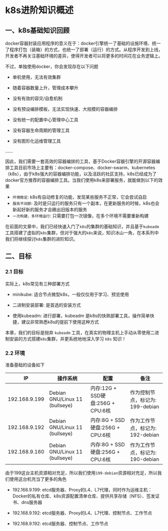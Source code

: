 # k8s进阶知识概述

## 一、k8s基础知识回顾

docker容器封装应用程序的意义在于：docker引擎统一了基础的设施环境、统一了程序打包（装箱）的方式，也统一了部署（运行）的方式。从程序开发到上线，开发者不再关注基础环境的差异，使得开发者可以将更多的时间花在业务逻辑上。

不过，单独使用docker，你会发现存在以下问题

- 单机使用，无法有效集群

- 随着容器数量上升，管理成本攀升

- 没有有效的容灾/自愈机制

- 没有预设编排模板，无法实现快速、大规模的容器编排

- 没有统一的配置中心管理中心工具

- 没有容器生命周期的管理工具

- 没有图形化运维管理工具

......

因此，我们需要一套高效的容器编排的工具，基于Docker容器引擎的开源容器编排工具目前市场上主要有：docker-compose、docker-swarm、kubernetes（k8s），由于k8s强大的容器编排功能，以及活跃的社区支持，k8s已经成为了docker官方推荐的容器编排工具。当我们使用k8s来部署服务，就能做到以下的效果

- `环境稳定`: k8s有自动修复的功能，发现某些服务不正常，它会尝试自启
- `服务不间断`: 及时是只运行的服务只有一个副本，在更新服务的时候，k8s也会新起好新的服务才会踢出旧版本的服务
- `一次构建，多环境运行`: 只需要打包一次镜像，在多个环境不需要重新构建

在前面的文章中，我们已经快速入门了`k8s`的集群的基础知识，并且基于`kubeadm`工具搭建了虚拟的`k8s`集群，但对于强大的`k8s`来说，知识冰山一角，在本系列中我们将继续探讨`k8s`集群的进阶知识。

## 二、目标

### 2.1 目标

实际上，k8s常见有三种部署方式

- minikube: 适合节点微型k8s，一般仅仅用于学习、预览使用

- 二进制安装部署: 是首选的安装方式

- 使用kubeadm: 进行部署，kubeadm 是k8s的快熟部署工具，操作简单快捷，建议非常熟悉k8s的提前下使用这种方式

本章，我们的目标是抛弃 `kubeadm` 工具，在真实的物理主机上手动从零使用二进制安装的方式搭建`k8s`集群，并更系统地地深入学习 `k8s` 知识！

### 2.2 环境

准备基础的设备如下

|      IP       |            操作系统            |               配置               |             备注              |
| ------------- | ------------------------------ | -------------------------------- | ----------------------------- |
| 192.168.9.199 | Debian GNU/Linux 11 (bullseye) | 内存:12G + SSD硬盘:256G + CPU:6核 | 作为控制节点，标记为: 199-debian |
| 192.168.9.192 | Debian GNU/Linux 11 (bullseye) | 内存:8G + SSD硬盘:256G + CPU:6核 | 作为工作节点，标记为: 192-debian |
| 192.168.9.160 | Debian GNU/Linux 11 (bullseye) | 内存:8G + SSD硬盘:256G + CPU:6核 | 作为工作节点，标记为: 190-debian |

由于199这台主机资源相对充足，所以我们使用`199-debian`资源相对充足，所以我们使用这台机充当了更多的角色

- 192.168.9.199: etcd服务器、Proxy的L4、L7代理，同时作为运维主机：Docker的私有仓库、k8s资源配置清单仓库、提供共享存储（NFS）、签发证书、dns服务器

- 192.168.9.192: etcd服务器、Proxy的L4、L7代理、控制节点、工作节点

- 192.168.9.192: etcd服务器、控制节点、工作节点
